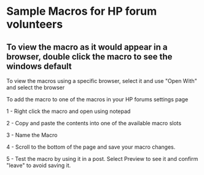 # Sample Macros for HP forum volunteers

## To view the macro as it would appear in a browser, double click the macro to see the windows default

To view the macros using a specific browser, select it and use "Open With" and select the browser

To add the macro to one of the macros in your HP forums settings page

1 - Right click the macro and open using notepad

2 - Copy and paste the contents into one of the available macro slots

3 - Name the Macro

4 - Scroll to the bottom of the page and save your macro changes.

5 - Test the macro by using it in a post.  Select Preview to see it and confirm "leave" to avoid saving it.


